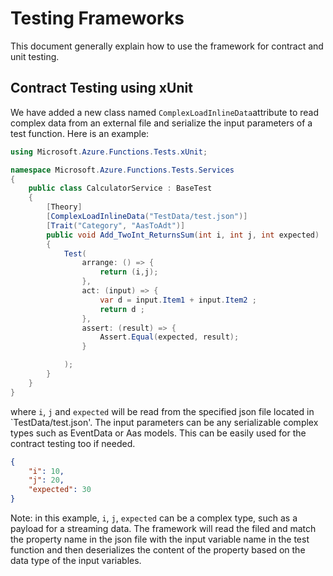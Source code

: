# Testing Frameworks

This document generally explain how to use the framework for contract and unit testing.

## Contract Testing using xUnit

We have added a new class named `ComplexLoadInlineData`attribute to read complex data from an external file
and serialize the input parameters of a test function. Here is an example:

``` csharp
using Microsoft.Azure.Functions.Tests.xUnit;

namespace Microsoft.Azure.Functions.Tests.Services
{
    public class CalculatorService : BaseTest
    {
        [Theory]
        [ComplexLoadInlineData("TestData/test.json")]
        [Trait("Category", "AasToAdt")]
        public void Add_TwoInt_ReturnsSum(int i, int j, int expected)
        {
            Test(
                arrange: () => {
                    return (i,j);
                },
                act: (input) => {
                    var d = input.Item1 + input.Item2 ;
                    return d ;
                },
                assert: (result) => {
                    Assert.Equal(expected, result);
                }

            );
        }
    }
}
```

where `i`, `j` and `expected` will be read from the specified json file located in `TestData/test.json'.
The input parameters can be any serializable complex types such as EventData or Aas models. This can be easily used for the contract testing too if needed.

``` json
{
    "i": 10,
    "j": 20,
    "expected": 30
}
```

Note: in this example, `i`, `j`, `expected` can be a complex type, such as a payload for a streaming data. The framework will read the filed and
match the property name in the json file with the input variable name in the test function and then deserializes the content of the property
based on the data type of the input variables.
